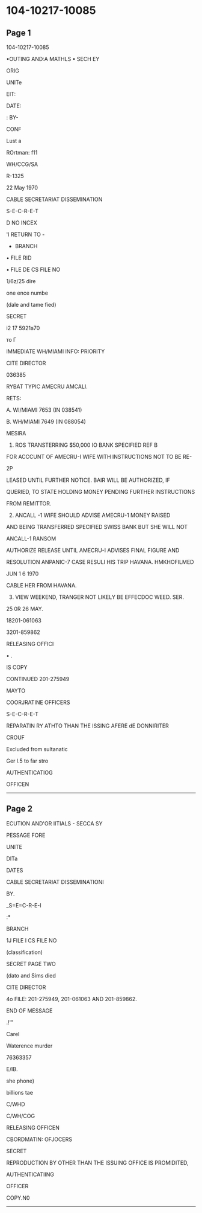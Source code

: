 # 104-10217-10085

## Page 1

104-10217-10085

•OUTING AND:A MATHLS • SECH EY

ORIG

UNITe

EIT:

DATE:

: BY-

CONF

Lust a

ROrtman: f11

WH/CCG/SA

R-1325

22 May 1970

CABLE SECRETARIAT DISSEMINATION

S-E-C-R-E-T

D NO INCEX

'I RETURN TO -

- BRANCH

• FILE RID

• FILE DE CS FILE NO

1/6z/25 dire

one ence numbe

(dale and tame fied)

SECRET

i2 17 5921a70

то Г

IMMEDIATE WH/MIAMI INFO: PRIORITY

CITE DIRECTOR

036385

RYBAT TYPIC AMECRU AMCALI.

RETS:

A. WI/MIAMI 7653 (IN 038541)

B. WH/MIAMI 7649 (IN 088054)

MESIRA

1. ROS TRANSTERRING $50,000 IO BANK SPECIFIED REF B

FOR ACCCUNT OF AMECRU-I WIFE WITH INSTRUCTIONS NOT TO BE RE-

2P

LEASED UNTIL FURTHER NOTICE. BAIR WILL BE AUTHORIZED, IF

QUERIED, TO STATE HOLDING MONEY PENDING FURTHER INSTRUCTIONS

FROM REMITTOR.

2. ANCALL -1 WIFE SHOULD ADVISE AMECRU-1 MONEY RAISED

AND BEING TRANSFERRED SPECIFIED SWISS BANK BUT SHE WILL NOT

ANCALL-1 RANSOM

AUTHORIZE RELEASE UNTIL AMECRU-I ADVISES FINAL FIGURE AND

RESOLUTION ANPANIC-7 CASE RESULI HIS TRIP HAVANA. HMKHOFILMED

JUN 1 6 1970

CABLE HER FROM HAVANA.

3. VIEW WEEKEND, TRANGER NOT LIKELY BE EFFECDOC WEED. SER.

25 0R 26 MAY.

18201-061063

3201-859862

RELEASING OFFICI

• .

IS COPY

CONTINUED 201-275949

MAYTO

COORJRATINE OFFICERS

S-E-C-R-E-T

REPARATIN RY ATHTO THAN THE ISSING AFERE dE DONNIRITER

CROUF

Excluded from sultanatic

Ger l.5 to far stro

AUTHENTICATIOG

OFFICEN

---

## Page 2

ECUTION AND'OR IITIALS - SECCA SY

PESSAGE FORE

UNITE

DITa

DATES

CABLE SECRETARIAT DISSEMINATIONI

BY.

_S=E=C-R-E-I

:*

BRANCH

1J FILE I CS FILE NO

(classification)

SECRET PAGE TWO

(dato and Sims died

CITE DIRECTOR

4o FILE: 201-275949, 201-061063 AND 201-859862.

END OF MESSAGE

.!'"

Carel

Waterence murder

76363357

E/IB.

she phone)

billions tae

C/WHD

C/WH/COG

RELEASING OFFICEN

CBORDMATIN: OFJOCERS

SECRET

REPRODUCTION BY OTHER THAN THE ISSUING OFFICE IS PROMIDITED,

AUTHENTICATIING

OFFICER

COPY.N0

---

